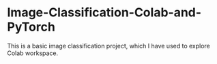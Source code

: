 # Image-Classification-Colab-and-PyTorch
This is a basic image classification project, which I have used to explore Colab workspace.
